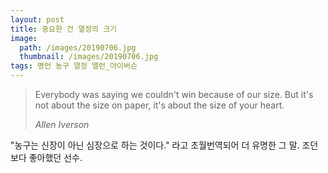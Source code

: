 ```yaml
---
layout: post
title: 중요한 건 열정의 크기
image:
  path: /images/20190706.jpg
  thumbnail: /images/20190706.jpg
tags: 명언 농구 열정 앨런_아이버슨
---
```


> Everybody was saying we couldn't win because of our size. But it's not about the size on paper, it's about the size of your heart.
> 
> <cite>Allen Iverson</cite>


"농구는 신장이 아닌 심장으로 하는 것이다." 라고 초월번역되어 더 유명한 그 말. 조던보다 좋아했던 선수.
